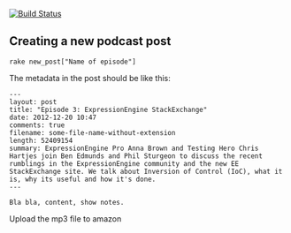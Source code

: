[![Build Status](https://travis-ci.org/mattstratton/arresteddevops.com.png?branch=master)](https://travis-ci.org/mattstratton/arresteddevops.com)

## Creating a new podcast post

`rake new_post["Name of episode"]`

The metadata in the post should be like this:

```
---
layout: post
title: "Episode 3: ExpressionEngine StackExchange"
date: 2012-12-20 10:47
comments: true
filename: some-file-name-without-extension
length: 52409154
summary: ExpressionEngine Pro Anna Brown and Testing Hero Chris Hartjes join Ben Edmunds and Phil Sturgeon to discuss the recent rumblings in the ExpressionEngine community and the new EE StackExchange site. We talk about Inversion of Control (IoC), what it is, why its useful and how it's done.
---
 
Bla bla, content, show notes.
```

Upload the mp3 file to amazon
